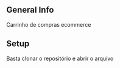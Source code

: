 ## General Info
Carrinho de compras ecommerce

## Setup
Basta clonar o repositório e abrir o arquivo
